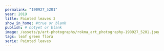 ```yaml
---
permalink: "190927_5201"
year: 2019
title: Painted leaves 3
show_in_home: #true or blank
publish: # notyet or blank
image: /assets/p/art-photographs/rokma_art_photography-190927_5201.jpeg
tags: leaf green flora
serie: Painted leaves
---
```

